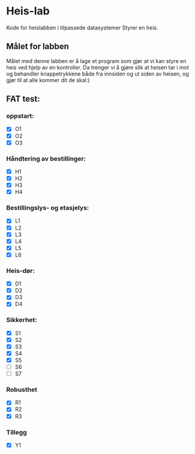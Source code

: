 # Heis-lab
Kode for heislabben i tilpassede datasystemer
Styrer en heis. 

## Målet for labben
Målet med denne labben er å lage et program som gjør at vi kan styre en heis ved hjelp av en kontroller. Da trenger vi å gjøre slik at heisen tar i mot og behandler knappetrykkene både fra innsiden og ut siden av heisen, og gjør til at alle kommer dit de skal:)

## FAT test:
### oppstart:
- [x] O1
- [x] O2
- [x] O3
### Håndtering av bestillinger:
- [x] H1
- [x] H2
- [x] H3
- [x] H4

### Bestillingslys- og etasjelys:
- [x] L1
- [x] L2
- [x] L3
- [x] L4
- [x] L5
- [x] L6

### Heis-dør:
- [x] D1
- [x] D2
- [x] D3 
- [x] D4

### Sikkerhet:
- [x] S1
- [x] S2
- [x] S3
- [x] S4
- [x] S5
- [ ] S6
- [ ] S7

### Robusthet
- [x] R1
- [x] R2
- [x] R3

### Tillegg
- [x] Y1




